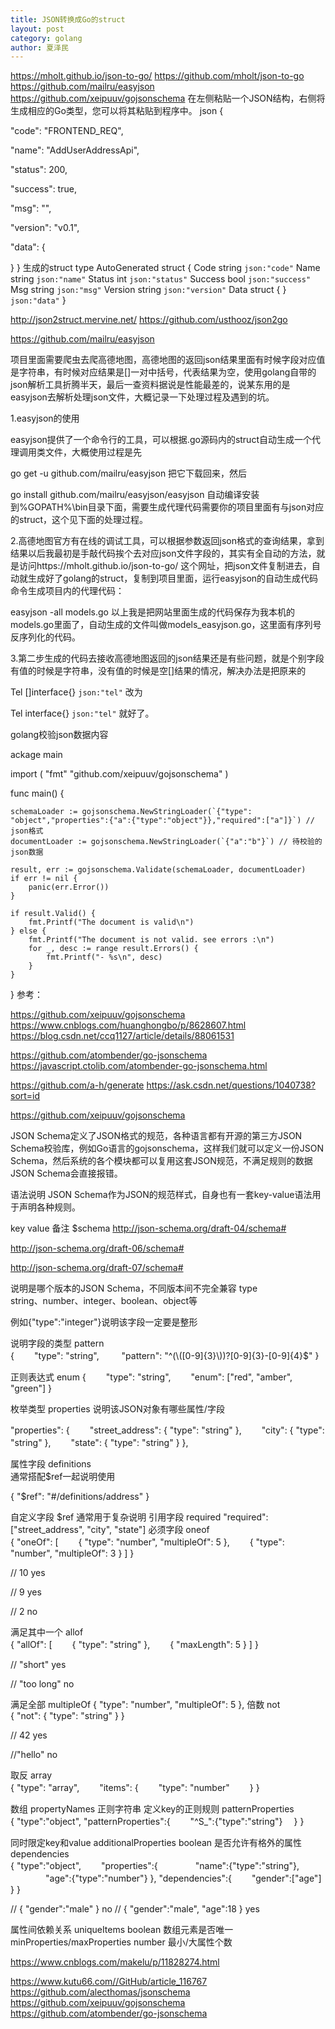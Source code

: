 ```yaml
---
title: JSON转换成Go的struct
layout: post
category: golang
author: 夏泽民
---
```

https://mholt.github.io/json-to-go/
https://github.com/mholt/json-to-go
https://github.com/mailru/easyjson
https://github.com/xeipuuv/gojsonschema
 在左侧粘贴一个JSON结构，右侧将生成相应的Go类型，您可以将其粘贴到程序中。
json
{
 
"code": "FRONTEND_REQ",
 
"name": "AddUserAddressApi",
 
"status": 200,
 
"success": true,
 
"msg": "",
 
"version": "v0.1",
 
"data": {
 
}
}
生成的struct
type AutoGenerated struct {
	Code    string `json:"code"`
	Name    string `json:"name"`
	Status  int    `json:"status"`
	Success bool   `json:"success"`
	Msg     string `json:"msg"`
	Version string `json:"version"`
	Data    struct {
	} `json:"data"`
}
<!-- more -->
http://json2struct.mervine.net/
https://github.com/usthooz/json2go

https://github.com/mailru/easyjson

项目里面需要爬虫去爬高德地图，高德地图的返回json结果里面有时候字段对应值是字符串，有时候对应结果是[]一对中括号，代表结果为空，使用golang自带的json解析工具折腾半天，最后一查资料据说是性能最差的，说某东用的是easyjson去解析处理json文件，大概记录一下处理过程及遇到的坑。

 

1.easyjson的使用

   easyjson提供了一个命令行的工具，可以根据.go源码内的struct自动生成一个代理调用类文件，大概使用过程是先

go get -u github.com/mailru/easyjson
把它下载回来，然后

go install  github.com/mailru/easyjson/easyjson
自动编译安装到%GOPATH%\bin目录下面，需要生成代理代码需要你的项目里面有与json对应的struct，这个见下面的处理过程。

 

2.高德地图官方有在线的调试工具，可以根据参数返回json格式的查询结果，拿到结果以后我最初是手敲代码挨个去对应json文件字段的，其实有全自动的方法，就是访问https://mholt.github.io/json-to-go/ 这个网址，把json文件复制进去，自动就生成好了golang的struct，复制到项目里面，运行easyjson的自动生成代码命令生成项目内的代理代码：

easyjson -all models.go 
以上我是把网站里面生成的代码保存为我本机的models.go里面了，自动生成的文件叫做models_easyjson.go，这里面有序列号反序列化的代码。

 

3.第二步生成的代码去接收高德地图返回的json结果还是有些问题，就是个别字段有值的时候是字符串，没有值的时候是空[]结果的情况，解决办法是把原来的

Tel      []interface{}   `json:"tel"`
改为

Tel      interface{}   `json:"tel"`
就好了。


golang校验json数据内容

ackage main

import (
    "fmt"
    "github.com/xeipuuv/gojsonschema"
)

func main() {

    schemaLoader := gojsonschema.NewStringLoader(`{"type": "object","properties":{"a":{"type":"object"}},"required":["a"]}`) // json格式
    documentLoader := gojsonschema.NewStringLoader(`{"a":"b"}`) // 待校验的json数据

    result, err := gojsonschema.Validate(schemaLoader, documentLoader)
    if err != nil {
        panic(err.Error())
    }

    if result.Valid() {
        fmt.Printf("The document is valid\n")
    } else {
        fmt.Printf("The document is not valid. see errors :\n")
        for _, desc := range result.Errors() {
            fmt.Printf("- %s\n", desc)
        }
    }
}
参考：

https://github.com/xeipuuv/gojsonschema
https://www.cnblogs.com/huanghongbo/p/8628607.html
https://blog.csdn.net/ccq1127/article/details/88061531


https://github.com/atombender/go-jsonschema
https://javascript.ctolib.com/atombender-go-jsonschema.html

https://github.com/a-h/generate
https://ask.csdn.net/questions/1040738?sort=id

https://github.com/xeipuuv/gojsonschema

JSON Schema定义了JSON格式的规范，各种语言都有开源的第三方JSON Schema校验库，例如Go语言的gojsonschema，这样我们就可以定义一份JSON Schema，然后系统的各个模块都可以复用这套JSON规范，不满足规则的数据JSON Schema会直接报错。

语法说明
JSON Schema作为JSON的规范样式，自身也有一套key-value语法用于声明各种规则。

key	value	备注
$schema	
http://json-schema.org/draft-04/schema#

http://json-schema.org/draft-06/schema#

http://json-schema.org/draft-07/schema#

说明是哪个版本的JSON Schema，不同版本间不完全兼容
type	
string、number、integer、boolean、object等

例如{"type":"integer"}说明该字段一定要是整形

说明字段的类型
 pattern	 
{
 　　"type": "string",
　　 "pattern": "^(\\([0-9]{3}\\))?[0-9]{3}-[0-9]{4}$"
}

 正则表达式
 enum	 {
　　"type": "string",
　　"enum": ["red", "amber", "green"]
}

 枚举类型
 properties	
 说明该JSON对象有哪些属性/字段

"properties": {
　　"street_address": { "type": "string" },
　　"city": { "type": "string" },
　　"state": { "type": "string" }
},

 属性字段
 definitions	
 通常搭配$ref一起说明使用

{ "$ref": "#/definitions/address" }

 自定义字段
 $ref	 通常用于复杂说明	 引用字段
 required	 "required": ["street_address", "city", "state"]	 必须字段
 oneof	 
{
"oneOf": [
　　{ "type": "number", "multipleOf": 5 },
　　{ "type": "number", "multipleOf": 3 }
]
}

// 10 yes

// 9 yes

// 2 no

 满足其中一个
 allof	 
{
"allOf": [
　　{ "type": "string" },
　　{ "maxLength": 5 }
]
}

// "short" yes

// "too long" no

 满足全部
 multipleOf	 { "type": "number", "multipleOf": 5 },	 倍数
 not	
{ "not": { "type": "string" } }

// 42 yes

//"hello" no 

 取反
 array	
{
"type": "array",
　　"items": {
　　"type": "number"
　　}
}

 数组
 propertyNames	 正则字符串	 定义key的正则规则
 patternProperties	 
{
"type":"object",
"patternProperties":{
　　"^S_":{"type":"string"}
　}
}

 同时限定key和value
 additionalProperties	 boolean	是否允许有格外的属性 
 dependencies	
{
"type":"object",
　　"properties":{
　　　　"name":{"type":"string"},
　　　　"age":{"type":"number"}
},
"dependencies":{
　　"gender":["age"]
}
}

// { "gender":"male" } no
// { "gender":"male", "age":18 } yes

 属性间依赖关系
 uniqueItems	 boolean	 数组元素是否唯一
 minProperties/maxProperties	 number	 最小/大属性个数


https://www.cnblogs.com/makelu/p/11828274.html

https://www.kutu66.com//GitHub/article_116767
https://github.com/alecthomas/jsonschema
https://github.com/xeipuuv/gojsonschema
https://github.com/atombender/go-jsonschema
